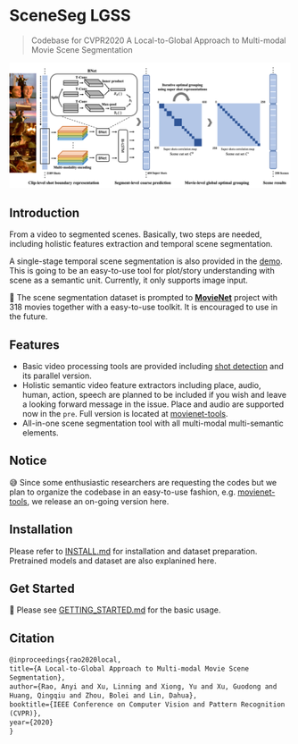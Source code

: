 # SceneSeg LGSS
> Codebase for CVPR2020 A Local-to-Global Approach to Multi-modal Movie Scene Segmentation

![demo image](images/pipeline.png)

## Introduction
From a video to segmented scenes. Basically, two steps are needed, including holistic features extraction and temporal scene segmentation.

A single-stage temporal scene segmentation is also provided in the [demo](docs/GETTING_STARTED.md#demo). This is going to be an easy-to-use tool for plot/story understanding with scene as a semantic unit.
Currently, it only supports image input.

😬 The scene segmentation dataset is prompted to **[MovieNet](https://movienet.github.io/)** project with 318 movies together with a easy-to-use toolkit. It is encouraged to use in the future. 

## Features
- Basic video processing tools are provided including [shot detection](pre/ShotDetection) and its parallel version.
- Holistic semantic video feature extractors including place, audio, human, action, speech are planned to be included if you wish and leave a looking forward message in the issue. Place and audio are supported now in the ``pre``. Full version is located at [movienet-tools](https://github.com/movienet/movienet-tools).
- All-in-one scene segmentation tool with all multi-modal multi-semantic elements.

## Notice 
😅 Since some enthusiastic researchers are requesting the codes but we plan to organize the codebase in an easy-to-use fashion, e.g. [movienet-tools]((https://github.com/movienet/movienet-tools)), we release an on-going version here.

## Installation
Please refer to [INSTALL.md](docs/INSTALL.md) for installation and dataset preparation. Pretrained models and dataset are also explanined here.

## Get Started
🥳 Please see [GETTING_STARTED.md](docs/GETTING_STARTED.md) for the basic usage.

## Citation
```
@inproceedings{rao2020local,
title={A Local-to-Global Approach to Multi-modal Movie Scene Segmentation},
author={Rao, Anyi and Xu, Linning and Xiong, Yu and Xu, Guodong and Huang, Qingqiu and Zhou, Bolei and Lin, Dahua},
booktitle={IEEE Conference on Computer Vision and Pattern Recognition (CVPR)},
year={2020}
}
```
